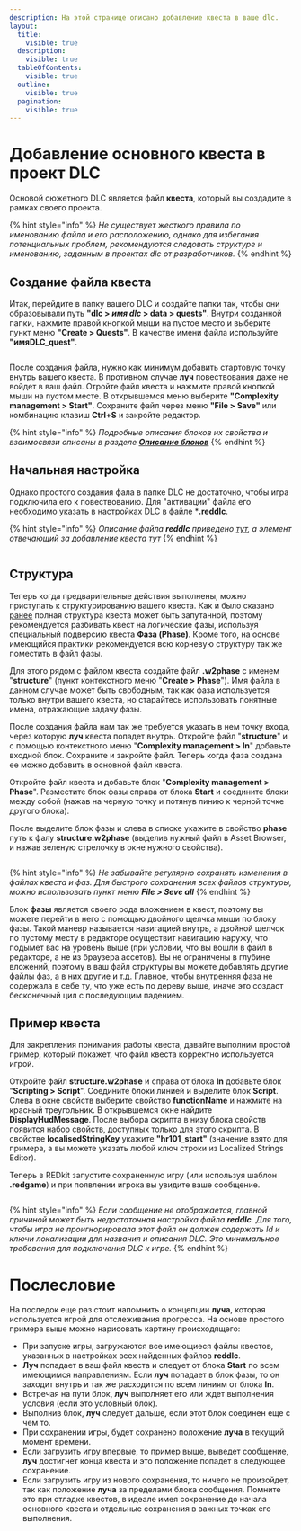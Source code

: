 ```yaml
---
description: На этой странице описано добавление квеста в ваше dlc.
layout:
  title:
    visible: true
  description:
    visible: true
  tableOfContents:
    visible: true
  outline:
    visible: true
  pagination:
    visible: true
---
```


# Добавление основного квеста в проект DLC
Основой сюжетного DLC является файл **квеста**, который вы создадите в рамках своего проекта.

{% hint style="info" %}
*Не существует жесткого правила по именованию файла и его расположению, однако для избегания потенциальных проблем, рекомендуются следовать структуре и именованию, заданным в проектах dlc от разработчиков.*
{% endhint %}

## Создание файла квеста
Итак, перейдите в папку вашего DLC и создайте папки так, чтобы они образовывали путь **"dlc > *имя dlc* > data > quests"**.
Внутри созданной папки, нажмите правой кнопкой мыши на пустое место и выберите пункт меню **"Create > Quests"**.
В качестве имени файла используйте **"имяDLC_quest"**.

<figure><img src="../.gitbook/assets/Quest_Create_New.png" alt=""><figcaption></figcaption></figure>

После создания файла, нужно как минимум добавить стартовую точку внутрь вашего квеста. В противном случае **луч** повествования даже не войдет в ваш файл.
Отройте файл квеста и нажмите правой кнопкой мыши на пустом месте. В открывшемся меню выберите **"Complexity management > Start"**.
Сохраните файл через меню **"File > Save"** или комбинацию клавиш **Ctrl+S** и закройте редактор.

{% hint style="info" %}
*Подробные описания блоков их свойства и взаимосвязи описаны в разделе [**Описание блоков**](../quests/nodes.md)*
{% endhint %}

## Начальная настройка
Однако простого создания фала в папке DLC не достаточно, чтобы игра подключила его к повествованию. Для "активации" файла его необходимо указать в настройках DLC в файле ***.reddlc**.

{% hint style="info" %}
*Описание файла **reddlc** приведено [тут](../gameplay/dlc/dlc-definition.md), а элемент отвечающий за добавление квеста [тут](../gameplay/dlc/dlc-mounters.md)*
{% endhint %}

<figure><img src="../.gitbook/assets/Quest_Add_To_Reddlc.png" alt=""><figcaption></figcaption></figure>

## Структура
Теперь когда предварительные действия выполнены, можно приступать к структурированию вашего квеста.
Как и было сказано [ранее](../quests/general.md) полная структура квеста может быть запутанной, поэтому рекомендуется разбивать квест на логические фазы, используя специальный подверсию квеста **Фаза (Phase)**.
Кроме того, на основе имеющийся практики рекомендуется всю корневую структуру так же поместить в файл фазы.

Для этого рядом с файлом квеста создайте файл **.w2phase** с именем "**structure**" (пункт контекстного меню "**Create > Phase**").
Имя файла в данном случае может быть свободным, так как фаза используется только внутри вашего квеста, но старайтесь использовать понятные имена, отражающие задачу фазы.

После создания файла нам так же требуется указать в нем точку входа, через которую **луч** квеста попадет внутрь.
Откройте файл "**structure**" и с помощью контекстного меню "**Complexity management > In**" добавьте входной блок. Сохраните и закройте файл.
Теперь когда фаза создана ее можно добавить в основной файл квеста.

Откройте файл квеста и добавьте блок "**Complexity management > Phase**". Разместите блок фазы справа от блока **Start** и соедините блоки между собой (нажав на черную точку и потянув линию к черной точке другого блока).

После выделите блок фазы и слева в списке укажите в свойство **phase** путь к фалу **structure.w2phase** (выделив нужный файл в Asset Browser, и нажав зеленую стрелочку в окне нужного свойства).

<figure><img src="../.gitbook/assets/Quest_Add_Phase.png" alt=""><figcaption></figcaption></figure>

{% hint style="info" %}
*Не забывайте регулярно сохранять изменения в файлах квеста и фаз. Для быстрого сохранения всех файлов структуры, можно использовать пункт меню **File > Seve all***
{% endhint %}

Блок **фазы** является своего рода вложением в квест, поэтому вы можете перейти в него с помощью двойного щелчка мыши по блоку фазы. 
Такой маневр называется навигацией внутрь, а двойной щелчок по пустому месту в редакторе осуществит навигацию наружу, что подымет вас на уровень выше (при условии, что вы вошли в файл в редакторе, а не из браузера ассетов).
Вы не ограничены в глубине вложений, поэтому в ваш файл структуры вы можете добавлять другие файлы фаз, а в них другие и т.д. Главное, чтобы внутренняя фаза не содержала в себе ту, что уже есть по дереву выше, иначе это создаст бесконечный цил с последующим падением.

## Пример квеста
Для закрепления понимания работы квеста, давайте выполним простой пример, который покажет, что файл квеста корректно используется игрой.

Откройте файл **structure.w2phase** и справа от блока **In** добавьте блок "**Scripting > Script**".
Соедините блоки линией и выделите блок **Script**. Слева в окне свойств выберите свойство **functionName** и нажмите на красный треугольник.
В открывшемся окне найдите **DisplayHudMessage**. После выбора скрипта в низу блока свойств появится набор свойств, доступных только для этого скрипта. 
В свойстве **localisedStringKey** укажите **"hr101_start"** (значение взято для примера, а вы можете указать любой ключ строки из Localized Strings Editor).

Теперь в REDkit запустите сохраненную игру (или используя шаблон **.redgame**) и при появлении игрока вы увидите ваше сообщение.

<figure><img src="../.gitbook/assets/Quest_Sample_In_Game.png" alt=""><figcaption></figcaption></figure>

{% hint style="info" %}
*Если сообщение не отображается, главной причиной может быть недостаточная настройка файла **reddlc**. Для того, чтобы игра не проигнорировала этот файл он должен содержать Id и ключи локализации для названия и описания DLC. Это минимальное требования для подключения DLC к игре.*
{% endhint %}

# Послесловие
На последок еще раз стоит напомнить о концепции **луча**, которая используется игрой для отслеживания прогресса.
На основе простого примера выше можно нарисовать картину происходящего:

- При запуске игры, загружаются все имеющиеся файлы квестов, указанных в настройках всех найденных  файлов **reddlc**.
- **Луч** попадает в ваш файл квеста и следует от блока **Start** по всем имеющимся направлениям. Если **луч** попадает в блок фазы, то он заходит внутрь и так же расходится по всем линиям от блока **In**.
- Встречая на пути блок, **луч** выполняет его или ждет выполнения условия (если это условный блок).
- Выполнив блок, **луч** следует дальше, если этот блок соединен еще с чем то.
- При сохранении игры, будет сохранено положение **луча** в текущий момент времени.
- Если загрузить игру впервые, то пример выше, выведет сообщение, **луч** достигнет конца квеста и это положение попадет в следующее сохранение.
- Если загрузить игру из нового сохранения, то ничего не произойдет, так как положение **луча** за пределами блока сообщения. Помните это при отладке квестов, в идеале имея сохранение до начала основного квеста и отдельные сохранения в важных точках его выполнения.